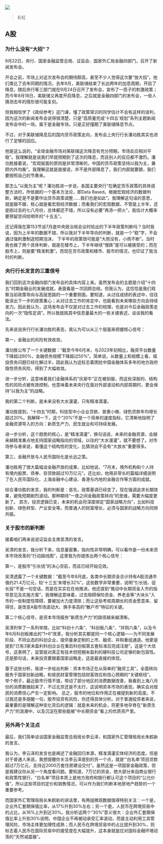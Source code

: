 
![](https://github.com/user-attachments/assets/b95387b7-f7d9-4f81-a82c-d2d74204921f)
> 长虹

## A股

### 为什么没有“大招”？

9月22日，央行、国家金融监管总局、证监会、国家外汇局金融四部门，召开了新闻发布会。

开会之前，市场上对这次发布会的期待颇高，甚至不少人觉得这次要“放大招”。他们类比了去年同期的情况，去年9月，美联储结束了长达两年的加息周期，开启了降息，随后央行等三部门就在9月24日召开了发布会，宣布了一揽子的刺激政策；而今年9月18日，美联储又再度开启降息，之后就是金融四部门的发布会，一些人猜测去年的情形很可能复刻。

但我相信学了《政经参考》这门课，懂了政策常识的同学估计不会有这样的误判，因为这次的新闻发布会说得很清楚，只是“高质量完成‘十四五’规划”系列主题新闻发布会中的一场，属于是金融专场，只是正好撞期了美联储降息节点。

不过，对于美联储降息后的国内货币政策走向，发布会上央行行长潘功胜其实也进行了足够的回应。

他是这么说的，“全球金融市场对美联储这次降息有充分预期，市场反应相对平稳”。我理解就是说我们早就预期到了这次的降息，而且别人的反应都不激烈。潘功胜接着说，“宏观层面的原则是非常清晰的，中国的货币政策坚持以我为主，兼顾内外均衡”。我理解这就是直接说，并不是外部降息了，我们内部就要跟，我们要按照自己的节奏来。

那怎么“以我为主”呢？潘功胜进一步说，各国主要央行“在确定货币政策的具体调整方法时，所依据的一个基本方法论，即Data Based。根据宏观经济的数据判断，确定是不是要作出货币政策调整……我们也是如此”。我理解这句话的意思，就是跟不跟，核心就是看宏观经济数据；而看我们的宏观数据，不管是上半年，还是刚过去的七八月份，总体都还不错，所以没有必要“再添一把火”，我估计大概率要预留空间给明年的“十五五”。

还记得我在第153节谈7月底中央政治局会议时给出的下半年政策判断吗？当时我说，因为上半年的数据不错，所以我对下半年导向的判断，就是一个“稳”字，不会通过强刺激制造短期泡沫，
下半年的政策很可能是“大雨没有，小雨不断”。当时我也做了两个具体判断，就是在楼市上，下半年继续“慢跌”是可以被接受的；而在股市上，则是要“精准刺激”。而现在货币政策和楼市、股市的情况，也印证了我当时的判断。


### 央行行长发言的三重信号

我们回到这次金融四部门发布会的具体内容上来。虽然发布会的主题是介绍“十四五”时期金融业的发展成就，表面看是一次回顾总结。但我认为，这恰恰是我们观察当前政策导向与高层思路的一个重要侧面。要知道，从过往成绩的表述中，往往能读出下一步的政策重心；从对过去工作的肯定中，也能看到未来哪些方向会持续发力。因此我认为，这场发布会不仅是对过去工作的梳理，也是对今后金融政策走向的一次“隐性定调”。所以我就挑其中信息量最大的一些关键表述，谈谈我的看法。

先来说说央行行长潘功胜的表态，我认为可以从三个层面来把握核心信号：

第一，金融业的风险有效收敛。

潘功胜公布了一个关键数据：“截至今年6月末，与2023年初相比，融资平台数量下降超过60%，金融债务规模下降超过50%”。简单说，从数量上和规模上看，城投债务问题已经化解过半，因此我认为这标志着困扰中国金融体系多年的地方政府隐性债务风险，得到了大幅收敛。

进一步分析，这意味着我们金融体系的“灰犀牛”正在被驯服，而这些深层的、结构性的风险点被有效控制，也意味着未来央行在面对外部波动和内部周期时，更会保持“以我为主”的战略。

我的第二个判断，是未来没有大水漫灌，只有精准滴灌。

潘功胜提到，“十四五”时期，科技型中小企业贷款、普惠小微、绿色贷款年均增长超过20%。我解释一下，这个“20%”不是一个简单的速度指标，它清晰地指明了金融资源导入的方向：新质生产力、民生就业和可持续发展。

进一步分析，这个趋势的核心，是“精准滴灌”，换句话说，未来的金融资源，会越来越精准重点地支持国家战略指向的领域，以往的“大水漫灌”，就不要想了。对市场参与者来说，看懂这个结构性的变化，比猜测会不会有“大放水”重要得多。

第三，金融开放与人民币国际化是长远之策。

潘功胜用了很大篇幅谈金融开放的成果，比如他说，“7月末，境外机构和个人持有境内股票、债券、存贷款超过10万亿元”。还比如，他用非常长的篇幅详细说明了在人民币国际化、上海金融中心建设、香港与内地的金融合作等方面的成就。

综合潘功胜的发言，我的判断是：首先，政策基调已经变了，现在强调追求长期效果，避免短期剧烈波动。那种期待“一夜之间金融政策转向”的思维，需要大幅度更新了。
其次，投资逻辑已变，未来的机会将深度绑定“国家战略方向”，比如科技创新、绿色转型、产业安全等。而普通人的财富增长，必须与国家的战略方向同频共振。

### 关于股市的新判断

接着咱们再来说说证监会主席吴清的发言。

吴清的发言，我分析下来，信息量密集，指向性非常明确，可以看作是一份未来资本市场改革的“行动路线图”，这里我为你提炼出两个核心信号：

第一，是股市“引长钱”的决心空前，而且已经开始见效。

吴清透露了一个关键数据：“截至今年8月底，各类中长期资金合计持有A股流通市值约21.4万亿元，较‘十三五’末增长32%”。这些数字非常重要，说明“引长钱、促长投”不是一句空话，而是在实实在在地推进。他还提到“推动中长期资金入市的指导意见及实施方案”，我理解这意味着，过去阻碍保险资金、养老金等“大块头”入市的一些制度性障碍，要被加大力度清除；而让这些考核周期长的资金愿意来、留得住，是改变A股市场波动大、换手率高的“散户市”特征的关键。

第二个核心信号，是资本市场服务“新质生产力”的路径越来越清晰。

吴清列举了一系列举措，比如“科创十六条”、“科创板八条”、“并购六条”，以及今年6月科创板推出的“1+6”改革，我分析其实都是同一个核心逻辑——为不同发展阶段、不同业态的科创企业，提供量身定制的上市、融资、并购重组通道。他更是提到“已有3家未盈利科创企业在重启科创板第五套标准后完成注册”。这是个大信号，这表明了，监管层对真正有技术但短期未盈利的硬科技公司足够的新包容性。还是那句话，未来投资要跟着国家战略走，这是最直接的体现。

基于这些分析，我进一步给出判断：资本市场正在从简单的“融资工具”，全面转向服务于国家创新战略，和居民财富管理包括财富效应和信心预期的“关键枢纽”。
举个例子，最近股市行情不错，带动了部分地区的消费数据改善，我看到上海八月份的消费数据起来了，不过北京还是不太行，这说明资本市场的表现，确实会对居民的消费信心产生一定影响。
总之，股市的地位和作用正在被提到新的高度。不过我还是多提醒一句，股市投资有风险，你还得具体分析。对于普通投资者来说，最重要的是理解这种变化背后的逻辑：就是未来的机会，将更多地孕育在“新质生产力”的浪潮中，以及沉淀在那些能被“中长期资金”看上的优质资产里。

### 另外两个关注点

最后，我们简单谈谈国家金融监管总局局长李云泽，和国家外汇管理局局长朱鹤新的发言。

我认为，李云泽的发言也是阐述了金融回归本源，精准滴灌实体经济的态度。但是对于普通人来说，我想提醒你关注李云泽提到的另一个点，就是“‘白名单’项目贷款超过7万亿元，支持近2000万套住房建设交付”。虽然这是一项国家金融政策，但是我建议你从另一个角度看问题。要知道，7万亿的资金，绝大部分来自商业银行和政策性银行，“白名单”项目本质上是地方政府和银行都认可这个项目的“公允价值”，所以这些项目的定价和销售情况，可以作为我们判断本地房地产趋势的一个重要参考。

而国家外汇管理局局长朱鹤新的讲话里，有两组微观数据值得特别关注：一个是，企业外汇套期保值比率，从17%升到30%左右；另一个是，人民币在跨境贸易中的占比，从16%上升到近30%。我分析这两个“30%”意义很大：企业外汇套期保值比率上升到30%说明，中国企业不再被动承受汇率波动，而是主动利用工具管理风险，市场主体更加理性成熟；而人民币在跨境贸易中的占比提升到30%，则标志着人民币在国际贸易中的接受度在大幅提升，这本身就是应对国际金融环境动荡的“天然减震器”。
